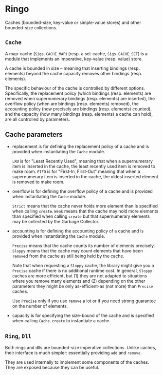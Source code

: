 # Ringo

Caches (bounded-size, key-value or simple-value stores) and other bounded-size
collections.

## `Cache`

A map-cache (`Sigs.CACHE_MAP`) (resp. a set-cache, `Sigs.CACHE_SET`) is a module
that implements an imperative, key-value (resp. value) store.

A cache is bounded in size – meaning that inserting bindings (resp. elements)
beyond the cache capacity removes other bindings (resp. elements).

The specific behaviour of the cache is controlled by different options.
Specifically, the replacement policy (which bindings (resp. elements) are
removed when supernumerary bindings (resp. elements) are inserted), the overflow
policy (when are bindings (resp. elements) removed), the accounting policy (how
precisely are bindings (resp. elements) counted), and the capacity (how many
bindings (resp. elements) a cache can hold), are all controlled by parameters.


## Cache parameters

- replacement is for defining the replacement policy of a cache and is provided
  when instantiating the `Cache` module.
  
  `LRU` is for "Least Recently Used", meaning that when a supernumerary item is
  inserted in the cache, the least recently used item is removed to make room.
  `FIFO` is for "First-In, First-Out" meaning that when a supernumerary item is
  inserted in the cache, the oldest inserted element is removed to make room.

- overflow is for defining the overflow policy of a cache and is provided when
  instantiating the `Cache` module.
  
  `Strict` means that the cache never holds more element than is specified when
  calling `create`. `Weak` means that the cache may hold more elements than
  specified when calling `create` but that supernumerary elements may be
  collected by the Garbage Collector.

- accounting is for defining the accounting policy of a cache and is provided
  when instantiating the `Cache` module.
  
  `Precise` means that the cache counts its number of elements precisely.
  `Sloppy` means that the cache may count elements that have been `remove`d from
  the cache as still being held by the cache.
  
  Note that when requesting a `Sloppy` cache, the library might give you a
  `Precise` cache if there is no additional runtime cost. In general, `Sloppy`
  caches are more efficient, but (1) they are not adapted to situations where
  you remove many elements and (2) depending on the other parameters they might
  be only as-efficient-as (not more) than `Precise` caches.
  
  Use `Precise` only if you use `remove` a lot or if you need strong guarantee
  on the number of elements.

- capacity is for specifying the size-bound of the cache and is specified when
  calling `Cache.create` to instantiate a cache.


## `Ring`, `Dll`

Both rings and dlls are bounded-size imperative collections. Unlike caches,
their interface is much simpler: essentially providing `add` and `remove`.

They are used internally to implement some components of the caches. They are
exposed because they can be useful.
